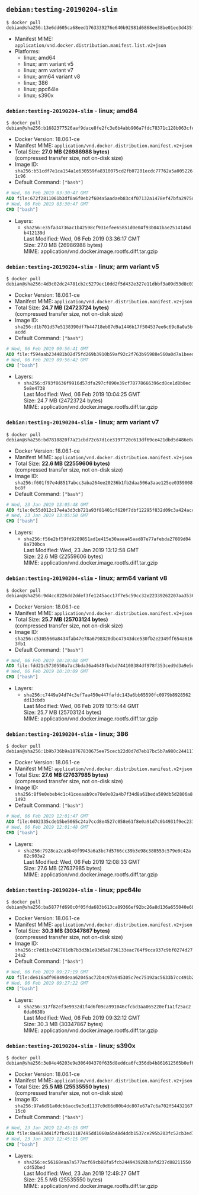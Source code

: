 ## `debian:testing-20190204-slim`

```console
$ docker pull debian@sha256:13e6dd605ca68eed1763339276e640b92981d6868ee38be01ee3d435f5734502
```

-	Manifest MIME: `application/vnd.docker.distribution.manifest.list.v2+json`
-	Platforms:
	-	linux; amd64
	-	linux; arm variant v5
	-	linux; arm variant v7
	-	linux; arm64 variant v8
	-	linux; 386
	-	linux; ppc64le
	-	linux; s390x

### `debian:testing-20190204-slim` - linux; amd64

```console
$ docker pull debian@sha256:b1682377526aaf9dace8fe2fc3e6b4abb906a7fdc78371c128b063cfe34b16fb
```

-	Docker Version: 18.06.1-ce
-	Manifest MIME: `application/vnd.docker.distribution.manifest.v2+json`
-	Total Size: **27.0 MB (26986988 bytes)**  
	(compressed transfer size, not on-disk size)
-	Image ID: `sha256:b51cdf7e1ca154a1e630559fa8310075cd2fb07201ecdc77762a5a0052261c96`
-	Default Command: `["bash"]`

```dockerfile
# Wed, 06 Feb 2019 03:30:47 GMT
ADD file:672f2811061b3df0a6f0eb2f604a5aadaeb83c4f07132a1478ef47bfa2975db0 in / 
# Wed, 06 Feb 2019 03:30:47 GMT
CMD ["bash"]
```

-	Layers:
	-	`sha256:e35fa34736ac1b42598cf931efee65851d0e04f93b041bae2514146db412139d`  
		Last Modified: Wed, 06 Feb 2019 03:36:17 GMT  
		Size: 27.0 MB (26986988 bytes)  
		MIME: application/vnd.docker.image.rootfs.diff.tar.gzip

### `debian:testing-20190204-slim` - linux; arm variant v5

```console
$ docker pull debian@sha256:4d3c02dc24781cb2c5279ec10dd2f5d432e327e11dbbf3a09d53d8c03bc0a74e
```

-	Docker Version: 18.06.1-ce
-	Manifest MIME: `application/vnd.docker.distribution.manifest.v2+json`
-	Total Size: **24.7 MB (24723724 bytes)**  
	(compressed transfer size, not on-disk size)
-	Image ID: `sha256:d1b701d57e5138390df7b44718eb87d9a1446b17f504537ee6c69c8a0a5bacdd`
-	Default Command: `["bash"]`

```dockerfile
# Wed, 06 Feb 2019 09:56:41 GMT
ADD file:f594aab234481b02d75fd269b3910b59af92c2f763b95988e560a0d7a1beedee in / 
# Wed, 06 Feb 2019 09:56:42 GMT
CMD ["bash"]
```

-	Layers:
	-	`sha256:d793f8636f9916d57dfa297cf090e39cf78778666396cd8ce1d8b0ec5e8e4738`  
		Last Modified: Wed, 06 Feb 2019 10:04:25 GMT  
		Size: 24.7 MB (24723724 bytes)  
		MIME: application/vnd.docker.image.rootfs.diff.tar.gzip

### `debian:testing-20190204-slim` - linux; arm variant v7

```console
$ docker pull debian@sha256:bd7818820f7a21cbd72c67d1ce3197720c613df69ce421dbd5d486e0a0b67f34
```

-	Docker Version: 18.06.1-ce
-	Manifest MIME: `application/vnd.docker.distribution.manifest.v2+json`
-	Total Size: **22.6 MB (22559606 bytes)**  
	(compressed transfer size, not on-disk size)
-	Image ID: `sha256:f601f97e4d8517abcc3aba264ee20236b1fb2daa506a3aae125ee0359008bc8f`
-	Default Command: `["bash"]`

```dockerfile
# Wed, 23 Jan 2019 13:05:48 GMT
ADD file:0c55d012c17e4a3d3cb721a93f81401cf620f7dbf12295f832d09c3a424acc5f in / 
# Wed, 23 Jan 2019 13:05:50 GMT
CMD ["bash"]
```

-	Layers:
	-	`sha256:f56e2bf59fd9289851ad1e415e30aaea45aad87e77afebda27089d048a730bca`  
		Last Modified: Wed, 23 Jan 2019 13:12:58 GMT  
		Size: 22.6 MB (22559606 bytes)  
		MIME: application/vnd.docker.image.rootfs.diff.tar.gzip

### `debian:testing-20190204-slim` - linux; arm64 variant v8

```console
$ docker pull debian@sha256:9d4cc8226dd2ddef3fe1245acc17f7e5c59cc32e22339262207aa3536cc6916b
```

-	Docker Version: 18.06.1-ce
-	Manifest MIME: `application/vnd.docker.distribution.manifest.v2+json`
-	Total Size: **25.7 MB (25703124 bytes)**  
	(compressed transfer size, not on-disk size)
-	Image ID: `sha256:c5305560a8434fab47e78a6798320dbc47943dce530fb2e2349ff654a6163fb1`
-	Default Command: `["bash"]`

```dockerfile
# Wed, 06 Feb 2019 10:10:08 GMT
ADD file:fdd21c5730550a7ac3bda36a4649fbcbd744108384df978f353ced9d3a9e5dc0 in / 
# Wed, 06 Feb 2019 10:10:09 GMT
CMD ["bash"]
```

-	Layers:
	-	`sha256:c7449a94d74c3ef7aa450e447fafdc143a6bb65590fc0979b8928562dd13cbdb`  
		Last Modified: Wed, 06 Feb 2019 10:15:44 GMT  
		Size: 25.7 MB (25703124 bytes)  
		MIME: application/vnd.docker.image.rootfs.diff.tar.gzip

### `debian:testing-20190204-slim` - linux; 386

```console
$ docker pull debian@sha256:1b9b736b9a18767830675ee75cecb22d0d7d7eb17bc5b7a980c244117f2f5af0
```

-	Docker Version: 18.06.1-ce
-	Manifest MIME: `application/vnd.docker.distribution.manifest.v2+json`
-	Total Size: **27.6 MB (27637985 bytes)**  
	(compressed transfer size, not on-disk size)
-	Image ID: `sha256:8f9e0ebeb4c1c41ceeaab9ce70e9e02a4b7f34d8a61beda509db5d2806a81493`
-	Default Command: `["bash"]`

```dockerfile
# Wed, 06 Feb 2019 12:01:47 GMT
ADD file:0402335cde15be5065c24a7ccd8e4527c058e61f8e0a91d7c0b4931f9ec23112 in / 
# Wed, 06 Feb 2019 12:01:48 GMT
CMD ["bash"]
```

-	Layers:
	-	`sha256:7928ca2ca3b40f9943a6a3bc7d5766cc39b3e98c380553c579e0c42a82c903a2`  
		Last Modified: Wed, 06 Feb 2019 12:08:33 GMT  
		Size: 27.6 MB (27637985 bytes)  
		MIME: application/vnd.docker.image.rootfs.diff.tar.gzip

### `debian:testing-20190204-slim` - linux; ppc64le

```console
$ docker pull debian@sha256:ba5877fd690c0f05fda683b613ca89366ef92bc26a8d136a655040e6b474e50f
```

-	Docker Version: 18.06.1-ce
-	Manifest MIME: `application/vnd.docker.distribution.manifest.v2+json`
-	Total Size: **30.3 MB (30347867 bytes)**  
	(compressed transfer size, not on-disk size)
-	Image ID: `sha256:c7dd1bc042761db7b3d3b1e93d5a8736133eac764f9cca937c9bf0274d2724a2`
-	Default Command: `["bash"]`

```dockerfile
# Wed, 06 Feb 2019 09:27:19 GMT
ADD file:de616adf96849deaa62045ac72b4c97a945305c7ec75192ac5633b7cc491b2b3 in / 
# Wed, 06 Feb 2019 09:27:22 GMT
CMD ["bash"]
```

-	Layers:
	-	`sha256:317f82ef3e9932d1f4d6f09ca991046cfcbd3aa065220ef1a1f25ac26da0638b`  
		Last Modified: Wed, 06 Feb 2019 09:32:12 GMT  
		Size: 30.3 MB (30347867 bytes)  
		MIME: application/vnd.docker.image.rootfs.diff.tar.gzip

### `debian:testing-20190204-slim` - linux; s390x

```console
$ docker pull debian@sha256:3e84e46203e9e306404370f635d8eddca6fc356db4b861612565b0ef62880bc3
```

-	Docker Version: 18.06.1-ce
-	Manifest MIME: `application/vnd.docker.distribution.manifest.v2+json`
-	Total Size: **25.5 MB (25535550 bytes)**  
	(compressed transfer size, not on-disk size)
-	Image ID: `sha256:97a6d91a0dcb6acc9e3cd1137c0d66d00b4dc807e67a7c6a702f5443216715c0`
-	Default Command: `["bash"]`

```dockerfile
# Wed, 23 Jan 2019 12:45:15 GMT
ADD file:8a4693d41f2fbc611187495dd1060a5b48d4ddb1537ce295b203fc52cb3ed752 in / 
# Wed, 23 Jan 2019 12:45:15 GMT
CMD ["bash"]
```

-	Layers:
	-	`sha256:ec56168eaa7a577acf69cb88fa5fcb244943928b3afd237d88211550cd452bed`  
		Last Modified: Wed, 23 Jan 2019 12:49:27 GMT  
		Size: 25.5 MB (25535550 bytes)  
		MIME: application/vnd.docker.image.rootfs.diff.tar.gzip
